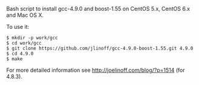 Bash script to install gcc-4.9.0 and boost-1.55 on CentOS 5.x, CentOS 6.x and Mac OS X.

To use it:

    $ mkdir -p work/gcc
    $ cd work/gcc
    $ git clone https://github.com/jlinoff/gcc-4.9.0-boost-1.55.git 4.9.0
    $ cd 4.9.0
    $ make

For more detailed information see http://joelinoff.com/blog/?p=1514 (for 4.8.3).

